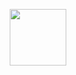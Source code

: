 <p align="center"><a  target="_blank"><img src="https://laravel-livewire.com/img/twitter.png" width="100"></a></p>
